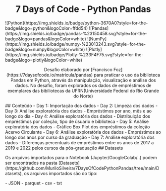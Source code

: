 <h1 align = "center">7 Days of Code - Python Pandas</h1>
![Python](https://img.shields.io/badge/python-3670A0?style=for-the-badge&logo=python&logoColor=ffdd54)
![Pandas](https://img.shields.io/badge/pandas-%23150458.svg?style=for-the-badge&logo=pandas&logoColor=white)
![NumPy](https://img.shields.io/badge/numpy-%23013243.svg?style=for-the-badge&logo=numpy&logoColor=white)
![Plotly](https://img.shields.io/badge/Plotly-%233F4F75.svg?style=for-the-badge&logo=plotly&logoColor=white)
<p align = "center">Desafio elaborado por [Francisco Foz](https://7daysofcode.io/matricula/pandas) para praticar o uso da biblioteca Pandas em Python, através da manipulação, visualização e análise dos dados. No desafio, foram explorados os dados de empréstimos de exemplares das bibiliotecas da UFRN(Universidade Federal do Rio Grande do Norte)</p>
## Conteúdo
- Day 1: Importação dos dados
- Day 2: Limpeza dos dados
- Day 3: Análise exploratória dos dados - Empréstimos por ano, mês e ao longo do dia
- Day 4: Análise exploratória dos dados - Distribuição dos empréstimos por coleção, tipo de úsuario e biblioteca
- Day 5: Análise exploratória dos dados - Gráfico Box Plot dos empréstimos da coleção Acervo Circulante
- Day 6: Análise exploratória dos dados - Empréstimos ao longo dos anos por curso da graduação
- Day 7: Análise exploratória dos dados - Diferenças percentuais de empréstimos entre os anos de 2017 a 2019 e 2022 pelos cursos da pós-graduação
## Datasets
<p align = "left">Os arquivos importados para o Notebook (Jupyter/GoogleColab/..) podem ser encontrados na pasta [Datasets](https://github.com/MuriloSilveira/7DaysOfCodePythonPandas/tree/main/Datasets), os arquivos importados são do tipo:</p>
- JSON
- parquet
- csv
- txt
